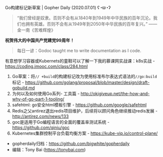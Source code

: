 Go构建标记新草案 | Gopher Daily (2020.07.01) ʕ◔ϖ◔ʔ

>“我们曾经是奴隶。否则不会有从1840年到1949年中华民族的百年沉沦。我们也拥有英雄。否则不会有从1949年到2050年中华民族的百年复兴。” —— 金一南《苦难辉煌》

**祝贺伟大的中国共产党建党99周年！**

>每日一谚：Godoc taught me to write documentation as I code.

有意想学习容器或Kubernets的童鞋可以了解一下我的慕课网实战课：k8s实战 - https://coding.imooc.com/class/284.html

1. Go草案：将```// +build```的构建标记改为使用标准布尔表达式语法的```//go:build```标记 - https://github.com/golang/proposal/blob/master/design/draft-gobuild.md
2. 为何以及如何使用Go系列- 工具篇 - http://okigiveup.net/the-how-and-why-of-go-part-1-tooling/
3. safehtml: go安全html模板引擎 - https://github.com/google/safehtml
4. Redis之父antirez退出redis项目维护，后续将以顾问角色继续推动redis发展 - http://antirez.com/news/133
5. goc是适用于Go编程语言的全面的覆盖率测试系统 - https://github.com/qiniu/goc
6. Kubernetes集群控制平台负载均衡方案 - https://kube-vip.io/control-plane/

* gopherdaily归档：https://github.com/bigwhite/gopherdaily
* 编辑：Tony Bai (https://tonybai.com)



